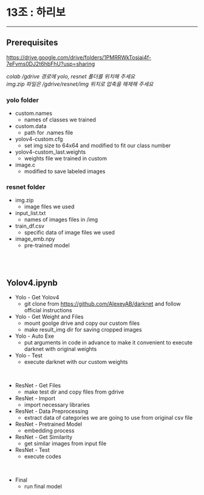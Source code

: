 # 13조 : 하리보

------------------------


## Prerequisites

https://drive.google.com/drive/folders/1PMRRWkTosjai4f-7eFvms0DJ2t6hbFhU?usp=sharing

_colab /gdrive 경로에 yolo, resnet 폴더를 위치해 주세요  
img.zip 파일은 /gdrive/resnet/img 위치로 압축을 해제해 주세요_

### yolo folder

+ custom.names
  + names of classes we trained
+ custom.data
  + path for .names file
+ yolov4-custom.cfg
  + set img size to 64x64 and modified to fit our class number
+ yolov4-custom_last.weights
  + weights file we trained in custom
+ image.c
  + modified to save labeled images

### resnet folder

+ img.zip
  + image files we used
+ input_list.txt
  + names of images files in /img
+ train_df.csv
  + specific data of image files we used
+ image_emb.npy
  + pre-trained model

<br/>
<br/>

## Yolov4.ipynb

  + Yolo - Get Yolov4
    + git clone from https://github.com/AlexeyAB/darknet and follow official instructions
  + Yolo - Get Weight and Files
    + mount goolge drive and copy our custom files
    + make result_img dir for saving cropped images
  + Yolo - Auto Exe
    + put arguments in code in advance to make it convenient to execute darknet with original weights
  + Yolo - Test
    + execute darknet with our custom weights 

<br/>
   
  + ResNet - Get Files
    + make test dir and copy files from gdrive
  + ResNet - Import
    + import necessary libraries
  + ResNet - Data Preprocessing
    + extract data of categories we are going to use from original csv file
  + ResNet - Pretrained Model
    + embedding process
  + ResNet - Get Similarity
    + get similar images from input file
  + ResNet - Test
    + execute codes

<br/>

  + Final
    + run final model
